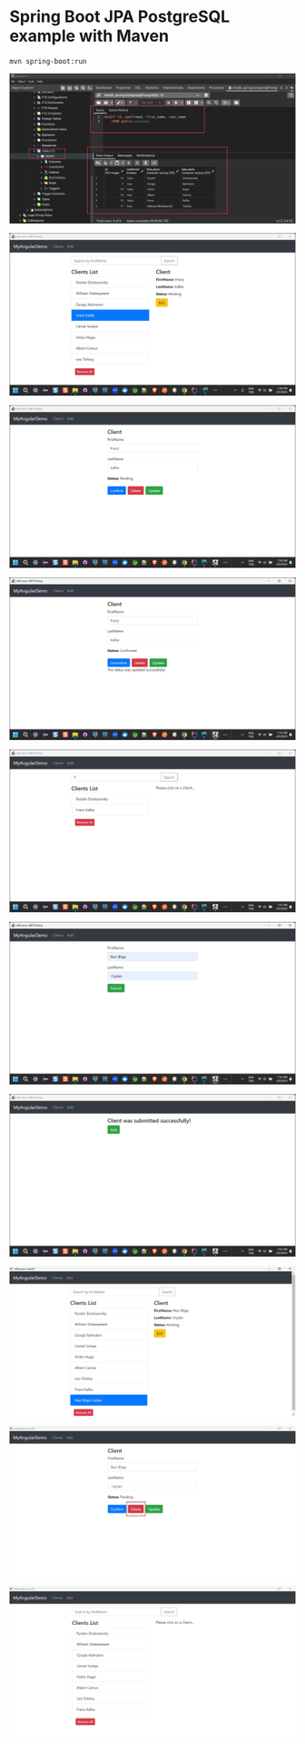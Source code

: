 # Spring Boot JPA PostgreSQL example with Maven
```
mvn spring-boot:run
```

![Spring Boot Java](src/main/resources/static/images/00.jpg)

![Spring Boot Java](src/main/resources/static/images/01.jpg)

![Spring Boot Java](src/main/resources/static/images/02.jpg)

![Spring Boot Java](src/main/resources/static/images/03.jpg)

![Spring Boot Java](src/main/resources/static/images/04.jpg)

![Spring Boot Java](src/main/resources/static/images/05.jpg)

![Spring Boot Java](src/main/resources/static/images/06.jpg)

![Spring Boot Java](src/main/resources/static/images/07.jpg)

![Spring Boot Java](src/main/resources/static/images/08.jpg)

![Spring Boot Java](src/main/resources/static/images/09.jpg)